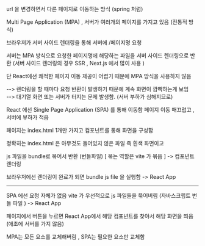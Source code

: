 url 을 변경하면서 다른 페이지로 이동하는 방식 (spring 처럼)

Multi Page Application (MPA) , 서버가 여러개의 페이지를 가지고 있음 
(전통적 방식)

브라우저가 서버 사이드 렌더링을 통해 서버에 /페이지명 요청 

서버는 MPA 방식으로 요청한 페이지명에 해당하는 파일을 서버 사이드 렌더링으로 반환 
(서버 사이드 렌더링의 경우 SSR , Next.js 에서 많이 사용 )


단 React에선 쾌적한 페이지 이동 제공이 어렵기 때문에 MPA 방식을 사용하지 않음

--> 렌더링을 할 때마다 요청 반환이 발생하기 때문에 계속 화면이 깜빡하는게 보임  
--> 대기열 화면 또는 서버가 터지는 문제 발생함. (서버 부하가 심해지므로)



React 에선 Single Page Application (SPA) 를 통해 이동함 
페이지 이동 매끄럽고 , 서버에 부하가 적음 

페이지는 index.html 1개만 가지고 컴포넌트를 통해 화면을 구성함 

정확히는 index.html 은 아무것도 들어있지 않은 파일 즉 흰색 화면이고 

js 파일을 bundle로 묶어서 반환 (번들파일) \[ 묶는 역할은 vite 가 묶음 \]
-> 컴포넌트 렌더링 

브라우저에선 렌더링이 완료가 되면 bundle js file 을 실행함 
-> React App

---

SPA 에선 요청 자체가 없음 
vite 가 우선적으로 js 파일들을 묶어버림 (자바스크립트 번들 파일 )
-> React App 

페이지에서 버튼을 누르면 React App에서 해당 컴포넌트를 찾아서 해당 화면을 띄움 (애초에 서버를 가지 않음)


MPA는 모든 요소를 교체해버림 , SPA는 필요한 요소만 교체함